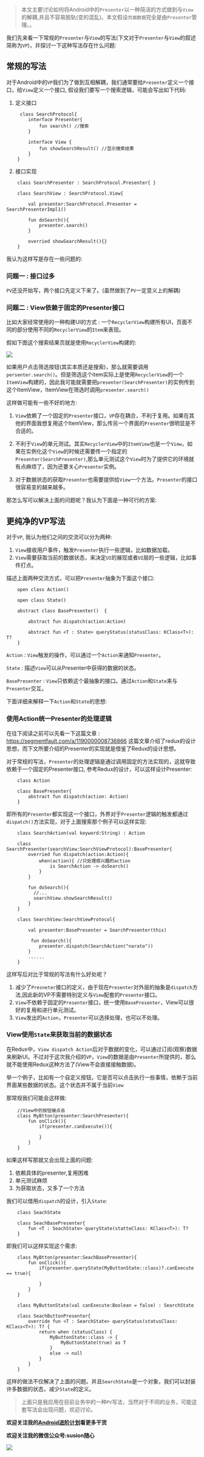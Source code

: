 
>本文主要讨论如何将Android中的`Presenter`以一种简洁的方式做到与`View`的解耦,并且不容易脱轨(变的混乱)。本文假设`页面数据`完全是由`Presenter`管理。。

我们先来看一下常规的`Presenter`与`View`的写法(下文对于`Presenter`与`View`的叙述简称为`VP`)，并探讨一下这种写法存在什么问题:

## 常规的写法

对于Android中的`VP`我们为了做到互相解耦，我们通常要给`Presenter`定义一个接口，给`View`定义一个接口, 假设我们要写一个搜索逻辑，可能会写出如下代码:

1. 定义接口
```
     class SearchProtocol{
        interface Presenter{
            fun search() //搜索
        }    

        interface View {
            fun showSearchResult() //显示搜索结果
        }
    }
```
2. 接口实现 
```
    class SearchPresenter : SearchProtocol.Presenter{ }

    class SearchView : SearchProtocol.View{

        val presenter:SearchProtocol.Presenter = SearchPresenterImpl1()

        fun doSearch(){
            presenter.search()
        }

        overried showSearchResult(){}
    }
```

我认为这样写是存在一些问题的:

### 问题一 : 接口过多

`PV`还没开始写，两个接口先定义下来了。(虽然做到了`PV`一定意义上的解耦)

### 问题二 : View依赖于固定的Presenter接口

比如大家经常使用的一种构建UI的方式 : 一个`RecyclerView`构建所有UI，页面不同的部分使用不同的`RecyclerView`的`Item`来表现。

假如下图这个搜索结果页就是使用`RecyclerView`构建的:

![](picture/RecyclerView构建UI.png)

如果用户点击筛选按钮(其实本质还是搜索)，那么就需要调用`persenter.search()`。但是筛选这个item实际上是使用`RecyclerView`的一个`ItemView`构建的，因此我可能就需要把`presenter(SearchPresenter)`的实例传到这个ItemView，ItemView在筛选时调用`presenter.search()`

这样做可能有一些不好的地方:

1. `View`依赖了一个固定的`Presenter`接口，`VP`存在耦合，不利于复用。如果在其他的界面我想复用这个ItemView，那么传另一个界面的`Presenter`很明显是不合适的。

2. 不利于`View`的单元测试。其实`RecyclerView`中的`ItemView`也是一个`View`，如果在实例化这个`View`的时候还需要传一个指定的`Presenter(SearchPresenter)`,那么单元测试这个`View`时为了提供它的环境就有点麻烦了，因为还要关心`Presenter`实例。

3. 对于数据状态的获取`Presenter`也需要提供给`View`一个方法。`Presenter`的接口很容易变的越来越多。

那怎么写可以解决上面的问题呢？我认为下面是一种可行的方案:

## 更纯净的VP写法

对于`VP`, 我认为他们之间的交流可以分为两种:

1. `View`接收用户事件，触发`Presenter`执行一些逻辑，比如数据加载。
2. `View`需要获取当前的数据状态，来决定`UI`的展现或者`UI`层的一些逻辑，比如事件打点。

描述上面两种交流方式，可以把`Presenter`抽象为下面这个接口:

```
    open class Action() 

    open class State()

    abstract class BasePresenter()  { 

        abstract fun dispatch(action:Action)

        abstract fun <T : State> queryStatus(statusClass: KClass<T>): T?
    }
```

`Action` : `View`触发的操作，可以通过一个`Action`来通知`Presenter`。

`State`  : 描述`View`可以从Presenter中获得的数据的状态。

`BasePresenter` : `View`只依赖这个最抽象的接口。通过`Action`和`State`来与`Presenter`交互。

下面详细来解释一下`Action`和`State`的思想:

### 使用Action统一Presenter的处理逻辑

在往下阅读之前可以先看一下这篇文章 : https://segmentfault.com/a/1190000008736866
这篇文章介绍了redux的设计思想，而下文所要介绍的Presenter的实现就是借鉴了Redux的设计思想。

对于常规的写法，`Presenter`的处理逻辑是通过调用固定的方法实现的，这就导致依赖于一个固定的Presenter接口, 参考Redux的设计，可以这样设计Presenter:

```
    class Action

    class BasePresenter{
        abstract fun dispatch(action: Action)
    }
```

即所有的`Presenter`都实现这一个接口，外界对于`Presenter`逻辑的触发都通过`dispatch()`方法实现，对于上面搜索那个例子可以这样实现:

```
    class SearchAction(val keyword:String) : Action

    class SearchPresenter(searchView:SearchViewProtocol):BasePresenter{
        overried fun dispatch(action:Action){
            when(action){ //只处理感兴趣的action
                is SearchAction -> doSearch()
            }
        }

        fun doSearch(){
          //...
          searchView.showSearchResult()
        }
    }

    class SearchView:SearchViewProtocol{

        val presenter:BasePresenter = SearchPresenter(this)

         fun doSearch(){
            presenter.dispatch(SearchAction("narato"))
        }
        ......
    }
```

这样写后对比于常规的写法有什么好处呢？

1. 减少了`Presneter`接口的定义，由于现在`Presenter`对外层的抽象是`dispatch`方法,因此新的VP不需要特别定义与`View`配套的`Presenter`接口。
2. `View`不依赖于固定的`Presenter`接口，统一使用`BasePresenter`，View可以很好的复用和进行单元测试。
3. `View`发出的`Action`，`Presenter`可以选择处理，也可以不处理。

### View使用`State`来获取当前的数据状态

在Redux中，`View dispatch Action`后对于数据的变化，可以通过订阅(观察)数据来刷新UI。不过对于这次我介绍的`VP`，`View`的数据是由`Presenter`所提供的，那么就不能使用Redux这种方法了(View不会直接接触数据)。

举一个例子，比如有一个自定义按钮，它是否可以点击执行一些事情，依赖于当前界面某些数据的状态。这个状态并不属于当前`View`

那常规我们可能会这样做:

```
    //View中的按钮被点击
    class MyBtton(presenter:SearchPresenter){
        fun onClick(){
            if(presenter.canExecute()){

            }
        }
    }
```

如果这样写那就又会出现上面的问题:

1. 依赖具体的presenter,复用困难
2. 单元测试麻烦
3. 为获取状态，又多了一个方法

我们可以借用`dispatch`的设计，引入`State`:

```
    class SeachState

    class SeachBasePresenter{
        fun <T : SeachState> queryState(statteClass: KClass<T>): T?
    }
```

即我们可以这样实现这个需求:

```
    class MyBtton(presenter:SeachBasePresenter){
        fun onClick(){
            if(presenter.queryState(MyButtonState::class)?.canExecute == true){

            }
        }
    }

    class MyButtonState(val canExecute:Boolean = false) : SearchState

    class SeachButtonPresenter{
        override fun <T : SearchState> queryStatus(statusClass: KClass<T>): T? {
            return when (statusClass) {
                MyButtonState::class -> {
                    MyButtonState(true) as T
                }
                else -> null
            }
        }
    }
```

这样的做法不仅解决了上面的问题。并且`SearchState`是一个对象，我们可以封装许多数据的状态，减少`State`的定义。

>上面只是我应用在目前业务中的一种`PV`写法，当然对于不同的业务，可能这套写法会出现问题，欢迎讨论。

**欢迎关注我的[Android进阶计划](https://github.com/SusionSuc/AdvancedAndroid)看更多干货**

**欢迎关注我的微信公众号:susion随心**

![](https://user-gold-cdn.xitu.io/2019/1/21/1686fb15da04b146?w=431&h=296&f=jpeg&s=78941)
















